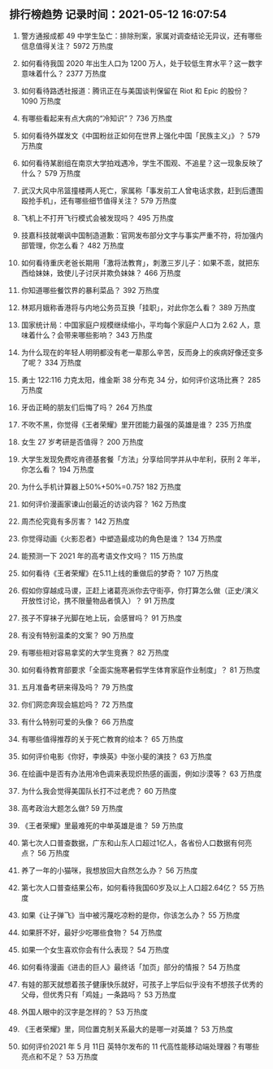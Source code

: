 
## 排行榜趋势 记录时间：2021-05-12 16:07:54
  
  1. 警方通报成都 49 中学生坠亡：排除刑案，家属对调查结论无异议，还有哪些信息值得关注？ 5972 万热度
    
  2. 如何看待我国 2020 年出生人口为 1200 万人，处于较低生育水平？这一数字意味着什么？ 2377 万热度
    
  3. 如何看待路透社报道：腾讯正在与美国谈判保留在 Riot 和 Epic 的股份？ 1090 万热度
    
  4. 有哪些看起来有点大病的“冷知识”？ 736 万热度
    
  5. 如何看待外媒发文《中国粉丝正如何在世界上强化中国「民族主义」》？ 579 万热度
    
  6. 如何看待某剧组在南京大学拍戏遇冷，学生不围观、不追星？这一现象反映了什么？ 579 万热度
    
  7. 武汉大风中吊篮撞楼两人死亡，家属称「事发前工人曾电话求救，赶到后遭围殴抢手机」，还有哪些细节值得关注？ 579 万热度
    
  8. 飞机上不打开飞行模式会被发现吗？ 495 万热度
    
  9. 技嘉科技就嘲讽中国制造道歉：官网发布部分文字与事实严重不符，将加强内部管理，你怎么看？ 482 万热度
    
  10. 如何看待重庆老爸长期用「激将法教育」，刺激三岁儿子：如果不乖，就把东西给妹妹，致使儿子讨厌并欺负妹妹？ 466 万热度
    
  11. 你知道哪些餐饮界的暴利菜品？ 392 万热度
    
  12. 林郑月娥称香港将与内地公务员互换「挂职」，对此你怎么看？ 389 万热度
    
  13. 国家统计局：中国家庭户规模继续缩小，平均每个家庭户人口为 2.62 人，意味着什么？会带来哪些影响？ 343 万热度
    
  14. 为什么现在的年轻人明明都没有老一辈那么辛苦，反而身上的疾病好像还变多了呢？ 334 万热度
    
  15. 勇士 122:116 力克太阳，维金斯 38 分布克 34 分，如何评价这场比赛？ 285 万热度
    
  16. 牙齿正畸的朋友们后悔了吗？ 264 万热度
    
  17. 不吹不黑，你觉得《王者荣耀》里开团能力最强的英雄是谁？ 235 万热度
    
  18. 女生 27 岁考研是否值得？ 200 万热度
    
  19. 大学生发现免费吃肯德基套餐「方法」分享给同学并从中牟利，获刑 2 年半，你怎么看？ 194 万热度
    
  20. 为什么手机计算器上50%+50%=0.75? 182 万热度
    
  21. 如何评价漫画家谏山创最近的访谈内容？ 162 万热度
    
  22. 周杰伦究竟有多厉害？ 142 万热度
    
  23. 你觉得动画《火影忍者》中塑造最成功的角色是谁？ 134 万热度
    
  24. 能预测一下 2021 年的高考语文作文吗？ 115 万热度
    
  25. 如何看待《王者荣耀》在5.11上线的重做后的梦奇？ 107 万热度
    
  26. 假如你穿越成马谡，正赶上诸葛亮派你去守街亭，你打算怎么做（正史/演义开放性讨论，携不限量物品者慎入）？ 91 万热度
    
  27. 孩子不穿袜子光脚在地上玩，会感冒吗？ 91 万热度
    
  28. 有没有特别温柔的文案？ 90 万热度
    
  29. 有哪些相对容易拿奖的大学生竞赛？ 82 万热度
    
  30. 如何看待教育部要求「全面实施寒暑假学生体育家庭作业制度」？ 81 万热度
    
  31. 五月准备考研来得及吗？ 79 万热度
    
  32. 你们网恋奔现会尴尬吗？ 72 万热度
    
  33. 有什么特别可爱的头像？ 66 万热度
    
  34. 有哪些值得推荐的关于死亡教育的绘本？ 65 万热度
    
  35. 如何评价电影《你好，李焕英》中张小斐的演技？ 63 万热度
    
  36. 在绘画中是否有办法用冷色调来表现炽热感的画面，例如沙漠等？ 63 万热度
    
  37. 为什么我会觉得美国队长打不过老虎？ 60 万热度
    
  38. 高考政治大题怎么做? 59 万热度
    
  39. 《王者荣耀》里最难死的中单英雄是谁？ 59 万热度
    
  40. 第七次人口普查数据，广东和山东人口超过1亿人，各省份人口数据有何亮点？ 56 万热度
    
  41. 养了一年的小猫咪，我想放回大自然怎么办？ 56 万热度
    
  42. 第七次人口普查结果公布，如何看待我国60岁及以上人口超2.64亿？ 55 万热度
    
  43. 如果《让子弹飞》当中被污蔑吃凉粉的是你，你该怎么办？ 55 万热度
    
  44. 如果肝不好，最好少吃哪些食物？ 54 万热度
    
  45. 如果一个女生喜欢你会有什么表现？ 54 万热度
    
  46. 如何看待漫画《进击的巨人》最终话「加页」部分的情报？ 54 万热度
    
  47. 有娃的那天就想着孩子健康快乐就好，可孩子上学后似乎没有不想孩子优秀的父母，但优秀只有「鸡娃」一条路吗？ 53 万热度
    
  48. 外国人眼中的汉字是怎样的？ 53 万热度
    
  49. 《王者荣耀》里，同位置克制关系最大的是哪一对英雄？ 53 万热度
    
  50. 如何评价2021 年 5 月 11日 英特尔发布的 11 代高性能移动端处理器？有哪些亮点和不足？ 53 万热度
    